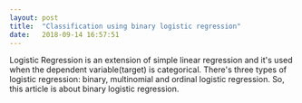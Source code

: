 ```yaml
---
layout: post
title:  "Classification using binary logistic regression"
date:   2018-09-14 16:57:51
---
```


Logistic Regression is an extension of simple linear regression  and it's used when the dependent variable(target) is categorical. There's three types of logistic regression: binary, multinomial and ordinal logistic regression. So, this article is about binary logistic regression.
